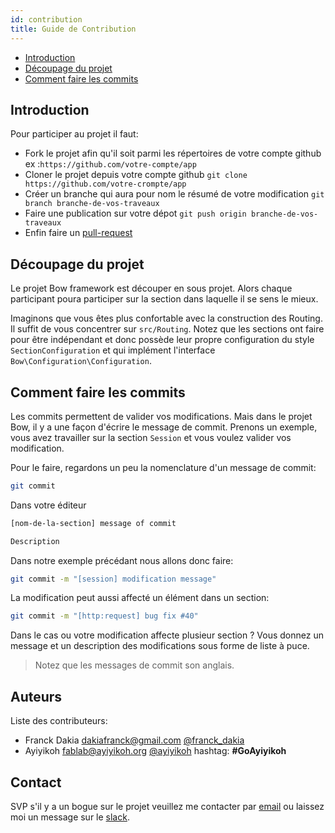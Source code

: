 ```yaml
---
id: contribution
title: Guide de Contribution
---
```


- [Introduction](#introduction)
- [Découpage du projet](#decoupage-du-projet)
- [Comment faire les commits](#comment-faire-les-commits)

## Introduction

Pour participer au projet il faut:

- Fork le projet afin qu'il soit parmi les répertoires de votre compte github ex :`https://github.com/votre-compte/app`
- Cloner le projet depuis votre compte github `git clone https://github.com/votre-crompte/app`
- Créer un branche qui aura pour nom le résumé de votre modification `git branch branche-de-vos-traveaux`
- Faire une publication sur votre dépot `git push origin branche-de-vos-traveaux`
- Enfin faire un [pull-request](https://www.thinkful.com/learn/github-pull-request-tutorial/Keep-Tabs-on-the-Project#Time-to-Submit-Your-First-PR)

## Découpage du projet

Le projet Bow framework est découper en sous projet. Alors chaque participant poura participer sur la section dans laquelle il se sens le mieux.

Imaginons que vous êtes plus confortable avec la construction des Routing. Il suffit de vous concentrer sur `src/Routing`. Notez que les sections ont faire pour être indépendant et donc possède leur propre configuration du style `SectionConfiguration` et qui implément l'interface `Bow\Configuration\Configuration`.

## Comment faire les commits

Les commits permettent de valider vos modifications. Mais dans le projet Bow, il y a une façon d'écrire le message de commit. Prenons un exemple, vous avez travailler sur la section `Session` et vous voulez valider vos modification.

Pour le faire, regardons un peu la nomenclature d'un message de commit:

```sh
git commit
```

Dans votre éditeur

```sh
[nom-de-la-section] message of commit

Description
```

Dans notre exemple précédant nous allons donc faire:

```sh
git commit -m "[session] modification message"
```

La modification peut aussi affecté un élément dans un section:

```sh
git commit -m "[http:request] bug fix #40"
```

Dans le cas ou votre modification affecte plusieur section ? Vous donnez un message et un description des modifications sous forme de liste à puce.

> Notez que les messages de commit son anglais.

## Auteurs

Liste des contributeurs:

- Franck Dakia <dakiafranck@gmail.com> [@franck_dakia](https://twitter.com/franck_dakia)
- Ayiyikoh <fablab@ayiyikoh.org> [@ayiyikoh](https://twitter.com/ayiyikoh) hashtag: __#GoAyiyikoh__

## Contact

SVP s'il y a un bogue sur le projet veuillez me contacter par [email](mailto:dakiafranck@gmail "Contact par email") ou laissez moi un message sur le [slack](https://bowphp.slack.com).

